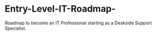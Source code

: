 # Entry-Level-IT-Roadmap-
Roadmap to become an IT Professional starting as a Deskside Support Specialist. 
